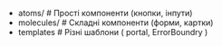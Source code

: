 - atoms/ # Прості компоненти (кнопки, інпути)
- molecules/ # Складні компоненти (форми, картки)
- templates # Різні шаблони ( portal, ErrorBoundry )
